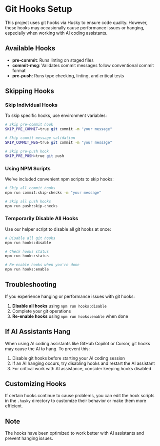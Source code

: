 # Git Hooks Setup

This project uses git hooks via Husky to ensure code quality. However, these hooks may occasionally cause performance issues or hanging, especially when working with AI coding assistants.

## Available Hooks

- **pre-commit**: Runs linting on staged files
- **commit-msg**: Validates commit messages follow conventional commit format
- **pre-push**: Runs type checking, linting, and critical tests

## Skipping Hooks

### Skip Individual Hooks

To skip specific hooks, use environment variables:

```bash
# Skip pre-commit hook
SKIP_PRE_COMMIT=true git commit -m "your message"

# Skip commit message validation
SKIP_COMMIT_MSG=true git commit -m "your message"

# Skip pre-push hook
SKIP_PRE_PUSH=true git push
```

### Using NPM Scripts

We've included convenient npm scripts to skip hooks:

```bash
# Skip all commit hooks
npm run commit:skip-checks -m "your message"

# Skip all push hooks
npm run push:skip-checks
```

### Temporarily Disable All Hooks

Use our helper script to disable all git hooks at once:

```bash
# Disable all git hooks
npm run hooks:disable

# Check hooks status
npm run hooks:status

# Re-enable hooks when you're done
npm run hooks:enable
```

## Troubleshooting

If you experience hanging or performance issues with git hooks:

1. **Disable all hooks** using `npm run hooks:disable`
2. Complete your git operations
3. **Re-enable hooks** using `npm run hooks:enable` when done

## If AI Assistants Hang

When using AI coding assistants like GitHub Copilot or Cursor, git hooks may cause the AI to hang. To prevent this:

1. Disable git hooks before starting your AI coding session
2. If an AI hanging occurs, try disabling hooks and restart the AI assistant
3. For critical work with AI assistance, consider keeping hooks disabled

## Customizing Hooks

If certain hooks continue to cause problems, you can edit the hook scripts in the `.husky` directory to customize their behavior or make them more efficient.

## Note

The hooks have been optimized to work better with AI assistants and prevent hanging issues.
